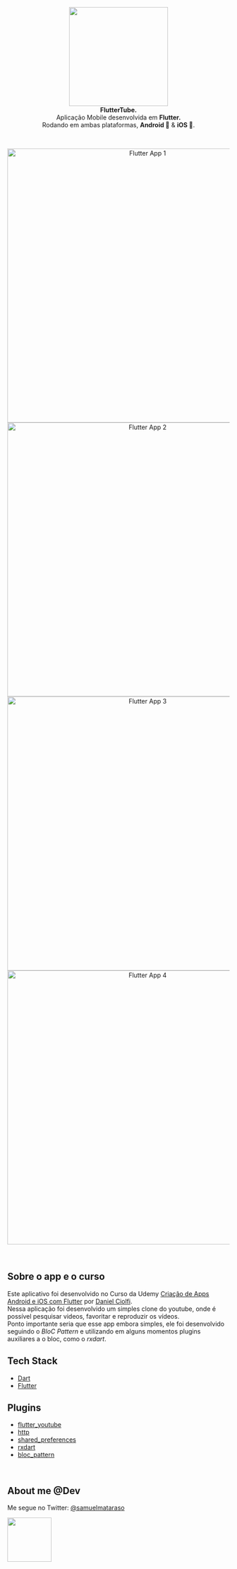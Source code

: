 <!-- header section -->
<p align="center">
  <img src="https://i.imgur.com/PzQf1wp.png" height="224" /><br/>
  <span><b>FlutterTube.</b></span><br/>
  <span>Aplicação Mobile desenvolvida em <b>Flutter.</b></span><br/>
  <span>Rodando em ambas plataformas, <b>Android 🤖</b> & <b>iOS 🍎</b>. </span><br/>
</p>
<!-- header section END -->

<br/>
<!-- show case/gif section -->
<p align="center">
    <img alt="Flutter App 1" height="620" src="https://media.giphy.com/media/Yrf3BVfe67ypJUkTx8/giphy.gif" />
    <img alt="Flutter App 2" height="620" src="https://media.giphy.com/media/ibXbdbH4UzdOqF9zDj/giphy.gif" />
    <img alt="Flutter App 3" height="620" src="https://media.giphy.com/media/iibjzybZFCUmVGqJED/giphy.gif" />
    <img alt="Flutter App 4" height="620" src="https://media.giphy.com/media/iDaH7WJCCBuybyD3WQ/giphy.gif" />
</p>
<!-- show case/gif section END -->

<br/>

<!-- about app and course section -->

## Sobre o app e o curso

Este aplicativo foi desenvolvido no Curso da Udemy [Criação de Apps Android e iOS com Flutter](https://www.udemy.com/curso-completo-flutter-app-android-ios/)
por [Daniel Ciolfi](https://www.udemy.com/user/daniel-henrique-ciolfi/). <br/>
Nessa aplicação foi desenvolvido um simples clone do youtube, onde é possível pesquisar videos, favoritar e reproduzir os vídeos.
<br/>
Ponto importante seria que esse app embora simples, ele foi desenvolvido seguindo o _BloC Pattern_ e utilizando em alguns momentos plugins auxiliares a o bloc, como o _rxdart_.
<br/>

## Tech Stack

- [Dart](https://dart.dev/)
- [Flutter](https://flutter.dev/)

## Plugins

- [flutter_youtube](https://pub.dev/packages/flutter_youtube)
- [http](https://pub.dev/packages/http)
- [shared_preferences](https://pub.dev/packages/shared_preferences)
- [rxdart](https://pub.dev/packages/rxdart)
- [bloc_pattern](https://pub.dev/packages/bloc_pattern)

<br/>

<!-- about me -->

## About me @Dev

Me segue no Twitter: [@samuelmataraso](https://twitter.com/samuelmataraso)

<a href="https://twitter.com/samuelmataraso" target="_blank">
<img src="https://twitter.com/samuelmataraso/profile_image?size=original" height="100" /></a>

<!-- about me  END -->
